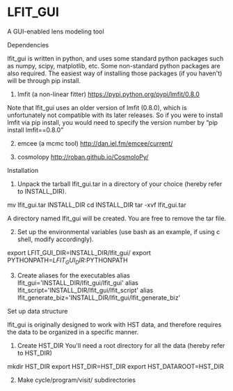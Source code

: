 # LFIT_GUI
A GUI-enabled lens modeling tool

Dependencies
>>>>>>>>>>>>>>>>>>>>>>>>>>>>>>>>>>>>>>>>>>>
lfit_gui is written in python, and uses some standard python packages such as numpy, scipy, matplotlib, etc. Some non-standard python packages are also required. The easiest way of installing those packages (if you haven't) will be through pip install. 

1. lmfit (a non-linear fitter)
https://pypi.python.org/pypi/lmfit/0.8.0

Note that lfit_gui uses an older version of lmfit (0.8.0), which is unfortunately not compatible with its later releases. So if you were to install lmfit via pip install, you would need to specify the version number by “pip install lmfit==0.8.0”

2. emcee (a mcmc tool)
http://dan.iel.fm/emcee/current/

3. cosmolopy
http://roban.github.io/CosmoloPy/

>>>>>>>>>>>>>>>>>>>>>>>>>>>>>>>>>>>>>>>>>>>


Installation
>>>>>>>>>>>>>>>>>>>>>>>>>>>>>>>>>>>>>>>>>>>
1. Unpack the tarball lfit_gui.tar in a directory of your choice (hereby refer to INSTALL_DIR).

mv lfit_gui.tar INSTALL_DIR
cd INSTALL_DIR
tar -xvf lfit_gui.tar

A directory named lfit_gui will be created. You are free to remove the tar file. 

2. Set up the environmental variables (use bash as an example, if using c shell, modify accordingly).

export LFIT_GUI_DIR=INSTALL_DIR/lfit_gui/
export PYTHONPATH=$LFIT_GUI_DIR:$PYTHONPATH

3. Create aliases for the executables 
alias lfit_gui='INSTALL_DIR/lfit_gui/lfit_gui'
alias lfit_script='INSTALL_DIR/lfit_gui/lfit_script'
alias lfit_generate_biz='INSTALL_DIR/lfit_gui/lfit_generate_biz'
>>>>>>>>>>>>>>>>>>>>>>>>>>>>>>>>>>>>>>>>>>>


Set up data structure
>>>>>>>>>>>>>>>>>>>>>>>>>>>>>>>>>>>>>>>>>>>
lfit_gui is originally designed to work with HST data, and therefore requires the data to be organized in a specific manner. 

1. Create HST_DIR
You'll need a root directory for all the data (hereby refer to HST_DIR)

mkdir HST_DIR
export HST_DIR=HST_DIR
export HST_DATAROOT=HST_DIR

2. Make cycle/program/visit/ subdirectories 

